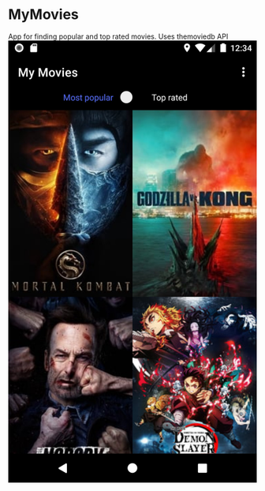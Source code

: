 # MyMovies
App for finding popular and top rated movies.
Uses themoviedb API
![ScreenShot](screens/my_movies_screen_1.jpg)
